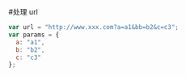 #处理 url

```javascript
var url = "http://www.xxx.com?a=a1&bb=b2&c=c3";
var params = {
  a: "a1",
  b: "b2",
  c: "c3"
};
```